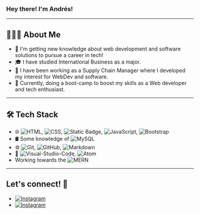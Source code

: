 ### Hey there! I'm Andrés!
---
## 👨🏻‍💻  About Me
- 🤔   I'm getting new knowledge about web development and software solutions to pursue a career in tech!
- 🎓   I have studied International Business as a major.
- 💼   I have been working as a Supply Chain Manager where I developed my interest for WebDev and software.
- :wrench: Currently, doing a boot-camp to boost my skills as a Web developer and tech enthusiast.

---
## 🛠  Tech Stack

- 🌐   ![HTML](https://img.shields.io/badge/-HTML5-333333?logo=html5&style=flat&logoWidth=15), ![CSS](https://img.shields.io/badge/-CSS-1572B6?style=flat&logo=CSS3&logoWidth=15), ![Static Badge](https://img.shields.io/badge/-sass?style=flat&logo=SASS&logoColor=%23CC6699&label=SASS&labelColor=white&color=white&width=15), ![JavaScript](https://img.shields.io/badge/-JavaScript-333333?logo=javascript&style=flat&logoWidth=15), ![Bootstrap](https://img.shields.io/badge/-Bootstrap-333333?style=flat&logo=bootstrap&logoColor=CA47CA)
- 🛢  Some knowledge of ![MySQL](https://img.shields.io/badge/-MySQL-333333?logo=mysql&logoColor=fff)
- ⚙️   ![Git](https://img.shields.io/badge/-Git-333333?logo=git&logoColor=F05032&logoWidth=15&style=flat), ![GitHub](https://img.shields.io/badge/-GitHub-333333?logo=github&logoWidth=15&style=flat), ![Markdown](https://img.shields.io/badge/-Markdown-333333?logo=markdown&logoWidth=15&style=flat)
- 🔧   ![Visual-Studio-Code](https://img.shields.io/badge/-Visual%20Studio%20Code-333333?style=flat&logo=visual-studio-code&logoColor=46A8EA), ![Atom](https://img.shields.io/badge/-atom-333333?logo=atom&logoWidth=15&style=flat)
- Working towards the ![MERN](https://img.shields.io/badge/-MERN%20STACK-333333)

---

## Let's connect! :handshake:

- <a href="https://www.instagram.com/anfvc/"><img alt="Instagram" src="https://img.shields.io/badge/Instagram-https://instagram.com/anfvc/-blue?style=flat-square&logo=instagram"></a>
- <a href="https://www.linkedin.com/in/avillay/"><img alt="Instagram" src="https://img.shields.io/badge/LinkedIn-https://www.linkedin.com/in/avillay/-blue?style=flat-square&logo=linkedin"></a>
